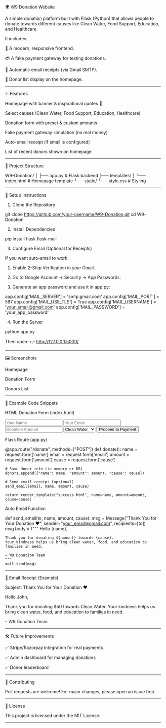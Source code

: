 🌍 W9 Donation Website

A simple donation platform built with Flask (Python) that allows people to donate towards different causes like Clean Water, Food Support, Education, and Healthcare.

It includes:

🎨 A modern, responsive frontend.

💳 A fake payment gateway for testing donations.

📧 Automatic email receipts (via Gmail SMTP).

📜 Donor list display on the homepage.



---

✨ Features

Homepage with banner & inspirational quotes 🌟

Select causes (Clean Water, Food Support, Education, Healthcare)

Donation form with preset & custom amounts

Fake payment gateway simulation (no real money)

Auto-email receipt (if email is configured)

List of recent donors shown on homepage



---

📂 Project Structure

W9-Donation/
│
├── app.py               # Flask backend
├── templates/
│   └── index.html       # Homepage template
└── static/
    └── style.css        # Styling


---

🚀 Setup Instructions

1. Clone the Repository

git clone https://github.com/your-username/W9-Donation.git
cd W9-Donation

2. Install Dependencies

pip install flask flask-mail

3. Configure Email (Optional for Receipts)

If you want auto-email to work:

1. Enable 2-Step Verification in your Gmail.


2. Go to Google Account → Security → App Passwords.


3. Generate an app password and use it in app.py:



app.config['MAIL_SERVER'] = 'smtp.gmail.com'
app.config['MAIL_PORT'] = 587
app.config['MAIL_USE_TLS'] = True
app.config['MAIL_USERNAME'] = 'your_email@gmail.com'
app.config['MAIL_PASSWORD'] = 'your_app_password'

4. Run the Server

python app.py

Then open:
👉 http://127.0.0.1:5000/


---

🖼 Screenshots

Homepage



Donation Form



Donors List




---

🔑 Example Code Snippets

HTML Donation Form (index.html)

<form action="/donate" method="POST">
  <input type="text" name="name" placeholder="Your Name" required>
  <input type="email" name="email" placeholder="Your Email" required>
  <input type="number" name="amount" placeholder="Donation Amount" required>
  <select name="cause">
    <option>Clean Water</option>
    <option>Food Support</option>
    <option>Education</option>
    <option>Healthcare</option>
  </select>
  <button type="submit">Proceed to Payment</button>
</form>

Flask Route (app.py)

@app.route("/donate", methods=["POST"])
def donate():
    name = request.form['name']
    email = request.form['email']
    amount = request.form['amount']
    cause = request.form['cause']

    # Save donor info (in-memory or DB)
    donors.append({"name": name, "amount": amount, "cause": cause})

    # Send email receipt (optional)
    send_email(email, name, amount, cause)

    return render_template("success.html", name=name, amount=amount, cause=cause)

Auto Email Function

def send_email(to, name, amount, cause):
    msg = Message("Thank You for Your Donation ❤",
                  sender="your_email@gmail.com",
                  recipients=[to])
    msg.body = f"""
    Hello {name},

    Thank you for donating ${amount} towards {cause}.
    Your kindness helps us bring clean water, food, and education to families in need.

    – W9 Donation Team
    """
    mail.send(msg)


---

📧 Email Receipt (Example)

Subject: Thank You for Your Donation ❤

Hello John,

Thank you for donating $50 towards Clean Water.
Your kindness helps us bring clean water, food, and education to families in need.

– W9 Donation Team


---

🛠 Future Improvements

✅ Stripe/Razorpay integration for real payments

✅ Admin dashboard for managing donations

✅ Donor leaderboard



---

🤝 Contributing

Pull requests are welcome!
For major changes, please open an issue first.


---

📜 License

This project is licensed under the MIT License.


---
